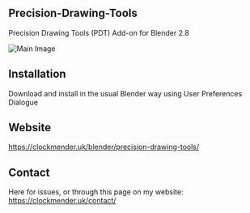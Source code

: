 ## Precision-Drawing-Tools
Precision Drawing Tools (PDT) Add-on for Blender 2.8

![Main Image](https://raw.githubusercontent.com/wiki/Clockmender/Precision-Drawing-Tools/wiki-images/pdt_main.png)

## Installation
Download and install in the usual Blender way using User Preferences Dialogue

## Website
https://clockmender.uk/blender/precision-drawing-tools/

## Contact
Here for issues, or through this page on my website:
https://clockmender.uk/contact/

